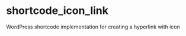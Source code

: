 shortcode_icon_link
===================

WordPress shortcode implementation for creating a hyperlink with icon